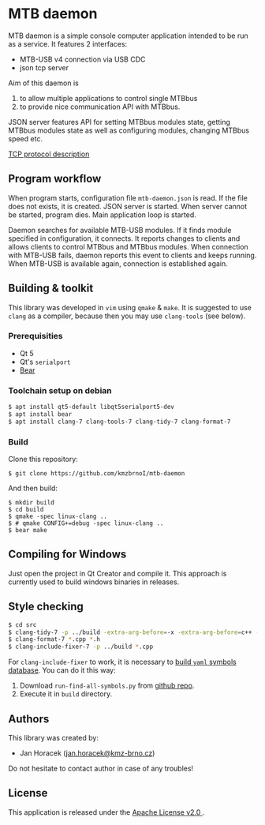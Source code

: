 MTB daemon
==========

MTB daemon is a simple console computer application intended to be run as
a service. It features 2 interfaces:

 * MTB-USB v4 connection via USB CDC
 * json tcp server

Aim of this daemon is

 1. to allow multiple applications to control single MTBbus
 2. to provide nice communication API with MTBbus.

JSON server features API for setting MTBbus modules state, getting MTBbus modules
state as well as configuring modules, changing MTBbus speed etc.

[TCP protocol description](tcp-protocol/README.md)

## Program workflow

When program starts, configuration file `mtb-daemon.json` is read. If the file
does not exists, it is created. JSON server is started. When server cannot be
started, program dies. Main application loop is started.

Daemon searches for available MTB-USB modules. If it finds module specified
in configuration, it connects. It reports changes to clients and allows clients
to control MTBbus and MTBbus modules. When connection with MTB-USB fails,
daemon reports this event to clients and keeps running. When MTB-USB is
available again, connection is established again.

## Building & toolkit

This library was developed in `vim` using `qmake` & `make`. It is suggested
to use `clang` as a compiler, because then you may use `clang-tools` (see below).

### Prerequisities

 * Qt 5
 * Qt's `serialport`
 * [Bear](https://github.com/rizsotto/Bear)

### Toolchain setup on debian

```bash
$ apt install qt5-default libqt5serialport5-dev
$ apt install bear
$ apt install clang-7 clang-tools-7 clang-tidy-7 clang-format-7
```

### Build

Clone this repository:

```
$ git clone https://github.com/kmzbrnoI/mtb-daemon
```

And then build:

```
$ mkdir build
$ cd build
$ qmake -spec linux-clang ..
$ # qmake CONFIG+=debug -spec linux-clang ..
$ bear make
```

## Compiling for Windows

Just open the project in Qt Creator and compile it. This approach is currently
used to build windows binaries in releases.

## Style checking

```bash
$ cd src
$ clang-tidy-7 -p ../build -extra-arg-before=-x -extra-arg-before=c++ -extra-arg=-std=c++17 -header-filter=src/ *.cpp
$ clang-format-7 *.cpp *.h
$ clang-include-fixer-7 -p ../build *.cpp
```

For `clang-include-fixer` to work, it is necessary to [build `yaml` symbols
database](https://clang.llvm.org/extra/clang-include-fixer.html#creating-a-symbol-index-from-a-compilation-database).
You can do it this way:

 1. Download `run-find-all-symbols.py` from [github repo](https://github.com/microsoft/clang-tools-extra/blob/master/include-fixer/find-all-symbols/tool/run-find-all-symbols.py).
 2. Execute it in `build` directory.

## Authors

This library was created by:

 * Jan Horacek ([jan.horacek@kmz-brno.cz](mailto:jan.horacek@kmz-brno.cz))

Do not hesitate to contact author in case of any troubles!

## License

This application is released under the [Apache License v2.0
](https://www.apache.org/licenses/LICENSE-2.0).
